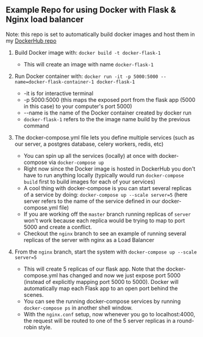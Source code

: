 ## Example Repo for using Docker with Flask & Nginx load balancer

Note: this repo is set to automatically build docker images and host them in my [DockerHub repo](https://hub.docker.com/r/leepuppychow/docker-flask-example)

1. Build Docker image with: `docker build -t docker-flask-1`
    * This will create an image with name `docker-flask-1`
2. Run Docker container with: `docker run -it -p 5000:5000 --name=docker-flask-container-1 docker-flask-1`
    * -it is for interactive terminal
    * -p 5000:5000 (this maps the exposed port from the flask app (5000 in this case) to your computer's port 5000)
    * --name is the name of the Docker container created by docker run
    * `docker-flask-1` refers to the the image name build by the previous command

3. The docker-compose.yml file lets you define multiple services (such as our server, a postgres database, celery workers, redis, etc)
    * You can spin up all the services (locally) at once with docker-compose via `docker-compose up`
    * Right now since the Docker image is hosted in DockerHub you don't have to run anything locally (typically would run `docker-compose build` first to build images for each of your services)
    * A cool thing with docker-compose is you can start several replicas of a service by doing: `docker-compose up --scale server=5` (here server refers to the name of the service defined in our docker-compose.yml file)
    * If you are working off the `master` branch running replicas of `server` won't work because each replica would be trying to map to port 5000 and create a conflict.
    * Checkout the `nginx` branch to see an example of running several replicas of the server with nginx as a Load Balancer

4. From the `nginx` branch, start the system with `docker-compose up --scale server=5`
    * This will create 5 replicas of our flask app. Note that the docker-compose.yml has changed and now we just expose port 5000 (instead of explicitly mapping port 5000 to 5000). Docker will automatically map each Flask app to an open port behind the scenes.
    * You can see the running docker-compose services by running `docker-compose ps` in another shell window.
    * With the `nginx.conf` setup, now whenever you go to localhost:4000, the request will be routed to one of the 5 server replicas in a round-robin style. 
